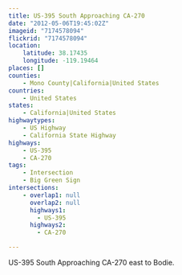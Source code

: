 ```yaml
---
title: US-395 South Approaching CA-270
date: "2012-05-06T19:45:02Z"
imageid: "7174578094"
flickrid: "7174578094"
location:
    latitude: 38.17435
    longitude: -119.19464
places: []
counties:
    - Mono County|California|United States
countries:
    - United States
states:
    - California|United States
highwaytypes:
    - US Highway
    - California State Highway
highways:
    - US-395
    - CA-270
tags:
    - Intersection
    - Big Green Sign
intersections:
    - overlap1: null
      overlap2: null
      highways1:
        - US-395
      highways2:
        - CA-270

---
```

US-395 South Approaching CA-270 east to Bodie.